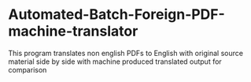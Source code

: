 # Automated-Batch-Foreign-PDF-machine-translator

This program translates non english PDFs to English with original source material side by side with machine produced translated output for comparison
